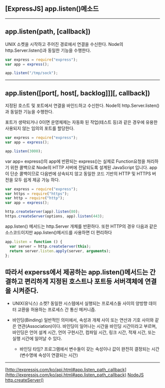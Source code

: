 ## [ExpressJS] app.listen()메소드

---

## app.listen(path, [callback])

UNIX 소켓을 시작하고 주어진 경로에서 연결을 수신한다.
Node의 http.Server.listen()과 동일한 기능을 수행한다.

```javascript
var express = require("express");
var app = express();

app.listen("/tmp/sock");
```

---

## app.listen([port[, host[, backlog]]][, callback])

지정된 호스트 및 포트에서 연결을 바인드하고 수신한다.
Node의 http.Server.listen()과 동일한 기능을 수행한다.

포트가 생략되거나 0이면 운영체제는 자동화 된 작업(테스트 등)과 같은 경우에 유용한 사용되지 않는 임의의 포트를 할당한다.

```javascript
var express = require("express");
var app = express();

app.listen(3000);
```

var app= express()의 app에 반환되는 express()는 실제로 Function요청을 처리하기 위한 콜백으로 Node의 HTTP 서버에 전달되도록 설계된 JavaScript 입니다.
app이 단순 콜백이므로 다음번에 상속되지 않고 동일한 코드 기반의 HTTP 및 HTTPS 버전을 모두 쉽게 제공 가능 하다.

```javascript
var express = require("express");
var https = require("https");
var http = require("http");
var app = express();

http.createServer(app).listen(80);
https.createServer(options, app).listen(443);
```

app.listen() 메서드는 http.Server 개체를 반환하다.
또한 HTTP의 경우 다음과 같은 소스코드이지만 app.listen()메서드를 사용하면 더 편리하다

```javascript
app.listen = function () {
  var server = http.createServer(this);
  return server.listen.apply(server, arguments);
};
```

## **따라서 experss에서 제공하는 app.listen()메서드는 간결하고 편리하게 지정된 호스트나 포트등 서버객체에 연결을 시켜준다.**

- UNIX(유닉스) 소켓?
  동일한 시스템에서 실행되는 프로세스들 사이의 양방향 데이터 교환을 허용하는 프로세스 간 통신 메커니즘.

- 바인딩(Binding)
  일반적인 의미에서, 속성과 개체 사이 또는 연산과 기호 사이와 같은 연관(Association)이다.
  바인딩이 일어나는 시간을 바인딩 시간이라고 부르며, 바인딩은 언어 설계 시간, 언어 구현시간, 컴파일 시간, 링크 시간, 적재 시간, 또는 실행 시간에 일어날 수 있다.
  - 바인딩 타임?
    프로그램에서 변수들이 갖는 속성이나 값이 완전히 결정되는 시간(변수명에 속성이 연결되는 시간)

---

[http://expressjs.com/ko/api.html#app.listen_path_callback](http://expressjs.com/ko/api.html#app.listen_path_callback)
[NodeJS http.createServer()](https://nodejs.org/ko/docs/guides/anatomy-of-an-http-transaction/)
